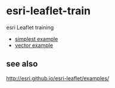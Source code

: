 # esri-leaflet-train
esri Leaflet training

- [simplest example](https://hfu.github.io/esri-leaflet-train)
- [vector example](https://hfu.github.io/esri-leaflet-train/vector.html)

## see also
http://esri.github.io/esri-leaflet/examples/

